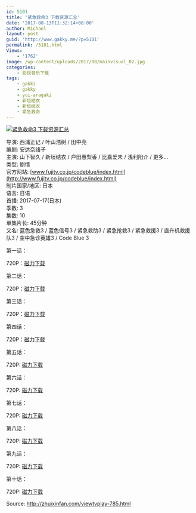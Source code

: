 ```yaml
---
id: 5101
title: '紧急救命3 下载资源汇总'
date: '2017-08-13T11:32:14+08:00'
author: Michael
layout: post
guid: 'http://www.gakky.me/?p=5101'
permalink: /5101.html
Views:
    - '1762'
image: /wp-content/uploads/2017/08/mainvisual_02.jpg
categories:
    - 影视音乐下载
tags:
    - gakki
    - gakky
    - yui-aragaki
    - 新垣結衣
    - 新垣结衣
    - 紧急救命
---
```


[![紧急救命3 下载资源汇总](http://www.yui-aragaki.org/wp-content/uploads/2017/08/mainvisual_02.jpg)](http://www.yui-aragaki.org/wp-content/uploads/2017/08/mainvisual_02.jpg "mainvisual_02")

<span class="pl">导演</span>: <span class="attrs">西浦正记 / 叶山浩树 / 田中亮</span>  
<span class="pl">编剧</span>: <span class="attrs">安达奈绪子</span>  
<span class="actor"><span class="pl">主演</span>: <span class="attrs">山下智久 / 新垣结衣 / 户田惠梨香 / 比嘉爱未 / 浅利阳介 / <a class="more-actor" title="更多主演">更多…</a></span></span>  
<span class="pl">类型:</span> 剧情  
<span class="pl">官方网站:</span> [www.fujitv.co.jp/codeblue/index.html](http://www.fujitv.co.jp/codeblue/index.html)  
<span class="pl">制片国家/地区:</span> 日本  
<span class="pl">语言:</span> 日语  
<span class="pl">首播:</span> 2017-07-17(日本)  
<span class="pl">季数:</span> 3  
<span class="pl">集数:</span> 10  
<span class="pl">单集片长:</span> 45分钟  
<span class="pl">又名:</span> 蓝色急救3 / 蓝色信号3 / 紧急救助3 / 紧急抢救3 / 紧急救援3 / 直升机救援队3 / 空中急诊英雄3 / Code Blue 3

第一话：

720P：[磁力下载](magnet:?xt=urn:btih:2a995ef8de3e5dc11b0c350dff1a6ab7359fe0c7&tr=http://tracker.openbittorrent.com/announce&tr=udp://tracker.openbittorrent.com:80/announce&tr=udp://tr.cili001.com:6666/announce&tr=http://tracker.publicbt.com/announce&tr=udp://open.demonii.com:1337&tr=udp://tracker.opentrackr.org:1337/announce&tr=http://tr.cili001.com:6666/announce)

第二话：

720P：[磁力下载](magnet:?xt=urn:btih:489bf0962aeafaf657f30a07193fc037e7441b54&tr=udp://9.rarbg.to:2710/announce&tr=udp://9.rarbg.me:2710/announce&tr=http://tr.cili001.com:8070/announce&tr=http://tracker.trackerfix.com:80/announce&tr=udp://open.demonii.com:1337&tr=udp://tracker.opentrackr.org:1337/announce&tr=udp://p4p.arenabg.com:1337&tr=wss://tracker.openwebtorrent.com&tr=wss://tracker.btorrent.xyz&tr=wss://tracker.fastcast.nz)

第三话：

720P：[磁力下载](magnet:?xt=urn:btih:4f1102dd3737965b0a163c7a8827f0bf48d1dd09&tr=udp://9.rarbg.to:2710/announce&tr=udp://9.rarbg.me:2710/announce&tr=http://tr.cili001.com:8070/announce&tr=http://tracker.trackerfix.com:80/announce&tr=udp://open.demonii.com:1337&tr=udp://tracker.opentrackr.org:1337/announce&tr=udp://p4p.arenabg.com:1337&tr=wss://tracker.openwebtorrent.com&tr=wss://tracker.btorrent.xyz&tr=wss://tracker.fastcast.nz)

第四话：

720P：[磁力下载](magnet:?xt=urn:btih:9f4a8b30d4beb7246b832dee090d5bae0aed9eff&tr=udp://9.rarbg.to:2710/announce&tr=udp://9.rarbg.me:2710/announce&tr=http://tr.cili001.com:8070/announce&tr=http://tracker.trackerfix.com:80/announce&tr=udp://open.demonii.com:1337&tr=udp://tracker.opentrackr.org:1337/announce&tr=udp://p4p.arenabg.com:1337&tr=wss://tracker.openwebtorrent.com&tr=wss://tracker.btorrent.xyz&tr=wss://tracker.fastcast.nz)

第五话：

720P: [磁力下载](ed2k://|file|Code%20Blue%20-%E6%80%A5%E6%95%91%E7%9B%B4%E5%8D%87%E6%9C%BA-.Code.Blue.Doctor.Heli.Kinkyu.Kyumei.S03E05.Chi_Jap.HDTVrip.1280X720-ZhuixinFan.mp4|725926387|f98fdb226e21d9736ee128f22bb483b4|h=32fsvpp3cfnk6qrrbc4yblgqic2hlrsp|/)

第六话：

720P: [磁力下载](<ed2k://|file|Code Blue -急救直升机-.Code.Blue.Doctor.Heli.Kinkyu.Kyumei.S03E06.Chi_Jap.HDTVrip.1280X720-ZhuixinFan.mp4|585582922|f2407a5b2706d567d00b80e09f8bda0a|h=hm2dmz6rmhyfctomgx476frtl7ws7kfm|/>)

第七话：

720P: [磁力下载](<ed2k://|file|Code Blue -急救直升机-.Code.Blue.Doctor.Heli.Kinkyu.Kyumei.S03E07.Chi_Jap.HDTVrip.1280X720-ZhuixinFan.mp4|585823638|9911e3d82aae383ac1085300ea0eb493|h=x3jzyslpdmghjavbikewop5dg3u4fdvi|/>)

第八话：

720P: [磁力下载](<ed2k://|file|Code Blue -急救直升机-.Code.Blue.Doctor.Heli.Kinkyu.Kyumei.S03E08.Chi_Jap.HDTVrip.1280X720-ZhuixinFan.mp4|585735524|1b662707130051b3327790bf4f72ae01|h=udvsis2itu3of73v5bl7kp5euiz3dvi7|/>)

第九话：

720P: [磁力下载](<ed2k://|file|Code Blue -急救直升机-.Code.Blue.Doctor.Heli.Kinkyu.Kyumei.S03E09.Chi_Jap.HDTVrip.1280X720-ZhuixinFan.mp4|722866378|9e54594762f13d372fc89e8cfdc8b80f|h=5c3pb4yzdi7lyo4iconslt3mhmzlqnnz|/>)

第十话：

720P: [磁力下载](<ed2k://|file|Code Blue -急救直升机-.Code.Blue.Doctor.Heli.Kinkyu.Kyumei.S03E10.Final.Chi_Jap.HDTVrip.1280X720-ZhuixinFan.mp4|885368691|d3fcb9b66ec58bf58312d06d55766fba|h=tazhuqszu5x2ma2gqi3b23u4n5eafjzz|/>)

Source: <http://zhuixinfan.com/viewtvplay-785.html>

<audio controls="controls" style="display: none;"></audio>